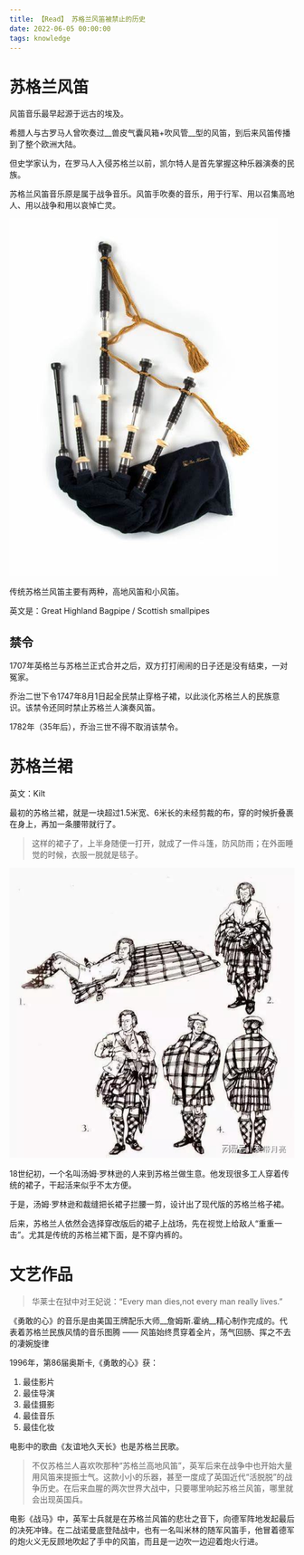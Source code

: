 ```yaml
---
title: 【Read】 苏格兰风笛被禁止的历史
date: 2022-06-05 00:00:00
tags: knowledge
---
```


# 苏格兰风笛

风笛音乐最早起源于远古的埃及。

希腊人与古罗马人曾吹奏过__兽皮气囊风箱+吹风管__型的风笛，到后来风笛传播到了整个欧洲大陆。

但史学家认为，在罗马人入侵苏格兰以前，凯尔特人是首先掌握这种乐器演奏的民族。

苏格兰风笛音乐原是属于战争音乐。风笛手吹奏的音乐，用于行军、用以召集高地人、用以战争和用以哀悼亡灵。

![](/images/great-highland-bagpipe.jpg)

传统苏格兰风笛主要有两种，高地风笛和小风笛。

英文是：Great Highland Bagpipe / Scottish smallpipes

## 禁令

1707年英格兰与苏格兰正式合并之后，双方打打闹闹的日子还是没有结束，一对冤家。

乔治二世下令1747年8月1日起全民禁止穿格子裙，以此淡化苏格兰人的民族意识。该禁令还同时禁止苏格兰人演奏风笛。

1782年（35年后），乔治三世不得不取消该禁令。

# 苏格兰裙

英文：Kilt

最初的苏格兰裙，就是一块超过1.5米宽、6米长的未经剪裁的布，穿的时候折叠裹在身上，再加一条腰带就行了。

> 这样的裙子了，上半身随便一打开，就成了一件斗篷，防风防雨；在外面睡觉的时候，衣服一脱就是毯子。

![](/images/scotland-kilt.jpg)

18世纪初，一个名叫汤姆·罗林逊的人来到苏格兰做生意。他发现很多工人穿着传统的裙子，干起活来似乎不太方便。

于是，汤姆·罗林逊和裁缝把长裙子拦腰一剪，设计出了现代版的苏格兰格子裙。

后来，苏格兰人依然会选择穿改版后的裙子上战场，先在视觉上给敌人“重重一击”。尤其是传统的苏格兰裙下面，是不穿内裤的。

# 文艺作品

> 华莱士在狱中对王妃说：“Every man dies,not every man really lives.”

《勇敢的心》的音乐是由美国王牌配乐大师__詹姆斯.霍纳__精心制作完成的。代表着苏格兰民族风情的音乐图腾 —— 风笛始终贯穿着全片，荡气回肠、挥之不去的凄婉旋律

1996年，第86届奥斯卡,《勇敢的心》获：

1. 最佳影片
1. 最佳导演
1. 最佳摄影
1. 最佳音乐
1. 最佳化妆

电影中的歌曲《友谊地久天长》也是苏格兰民歌。

> 不仅苏格兰人喜欢吹那种“苏格兰高地风笛”，英军后来在战争中也开始大量用风笛来提振士气。这款小小的乐器，甚至一度成了英国近代“活脱脱”的战争历史。在后来血腥的两次世界大战中，只要哪里响起苏格兰风笛，哪里就会出现英国兵。

电影《战马》中，英军士兵就是在苏格兰风笛的悲壮之音下，向德军阵地发起最后的决死冲锋。在二战诺曼底登陆战中，也有一名叫米林的随军风笛手，他冒着德军的炮火义无反顾地吹起了手中的风笛，而且是一边吹一边迎着炮火行进。

